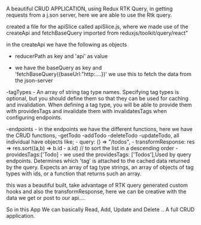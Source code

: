 A beautiful CRUD APPLICATION, using Redux RTK Query, in getting requests from a j.son server, here we are able to use the Rtk query.

created a file for the apiSlice called apiSlice.js, where we made use of the createApi and fetchBaseQuery imported from reduxjs/toolkit/query/react"

in the createApi we have the following  as objects
 - reducerPath as key and 'api' as value

 - we have the baseQuery as key and 'fetchBaseQuery({baseUrl:"http:....})' we use this to fetch the data from the         json-server

 -tagTypes - An array of string tag type names. Specifying tag types is optional, but you should define them so that they can be used for caching and invalidation. When defining a tag type, you will be able to provide them with providesTags and invalidate them with invalidatesTags when configuring endpoints.

 -endpoints - in the endpoints we have the different functions, here we have the CRUD functions,
   -getTodo
   -addTodo
   -deleteTodo
   -updateTodo, all individual have objects like;
      - query: () => "/todos",
      - transformResponse: res => res.sort((a,b) => b.id - a.id) // to sort the list in a descending order
      - providesTags:['Todo]
        - we used the providesTags: ['Todos'],Used by query endpoints. Determines which 'tag' is attached to the cached data returned by the query. Expects an array of tag type strings, an array of objects of tag types with ids, or a function that returns such an array.

this was a beautiful built, take advantage of RTK query generated custom hooks and also the transformResponse, here we can be creative with the data we get or post to our api.... 

So in this App We can basically Read, Add, Update and Delete .. A full CRUD application.




